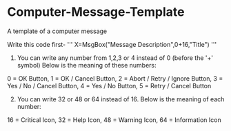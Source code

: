 # Computer-Message-Template
A template of a computer message

Write this code first-
'''
X=MsgBox("Message Description",0+16,"Title") 
'''
1.  You can write any number from 1,2,3 or 4 instead of 0 (before the '+' symbol) 
Below is the meaning of these numbers:

0 = OK Button, 
1 = OK / Cancel Button, 
2 = Abort / Retry / Ignore Button, 
3 = Yes / No / Cancel Button, 
4 = Yes / No Button, 
5 = Retry / Cancel Button

2.  You can write 32 or 48 or 64 instead of 16.
Below is the meaning of each number:

16 = Critical Icon, 
32 = Help Icon, 
48 = Warning Icon, 
64 = Information Icon
